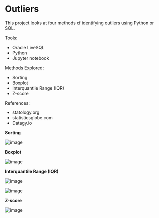  # Outliers

This project looks at four methods of identifying outliers using Python or SQL.

Tools:
*  Oracle LiveSQL
*  Python
*  Jupyter notebook

Methods Explored:
*  Sorting
*  Boxplot
*  Interquantile Range (IQR)
*  Z-score

References:
* statology.org
* statisticsglobe.com
* Datagy.io
  
<b>Sorting</b>

![image](https://github.com/Sarah269/glowing-dollop/assets/132937964/14d068c2-5500-41ee-906b-1b62130484fe)

<b>Boxplot</b>

![image](https://github.com/Sarah269/glowing-dollop/assets/132937964/5b89e724-ba93-4c80-a6b1-4ed50c3bba47)

<b>Interquantile Range (IQR)</b>

![image](https://github.com/Sarah269/glowing-dollop/assets/132937964/67abaa69-a55f-41a3-9c69-b6b41969da55)

![image](https://github.com/Sarah269/glowing-dollop/assets/132937964/3ff5285d-fa34-43ce-a46a-664b002af26a)

<b>Z-score</b>

![image](https://github.com/Sarah269/glowing-dollop/assets/132937964/d6c360dd-bc1c-47ab-a0b4-d17ebf7b376c)






